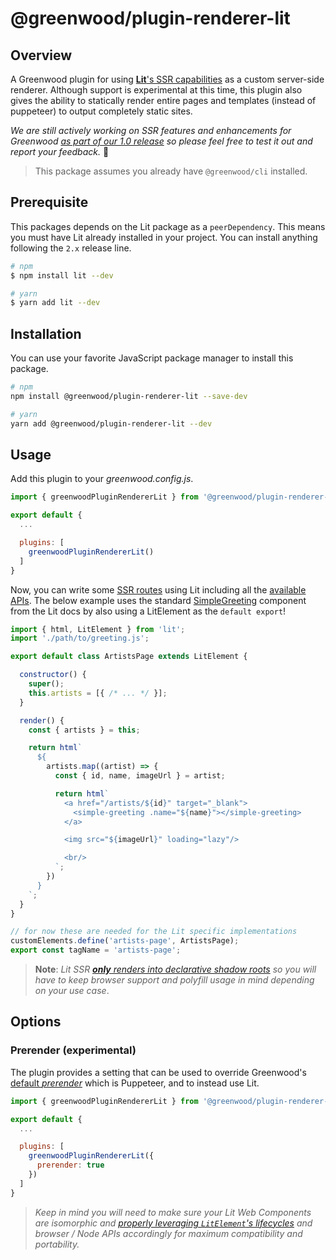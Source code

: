 # @greenwood/plugin-renderer-lit

## Overview

A Greenwood plugin for using [**Lit**'s SSR capabilities](https://github.com/lit/lit/tree/main/packages/labs/ssr) as a custom server-side renderer.  Although support is experimental at this time, this plugin also gives the ability to statically render entire pages and templates (instead of puppeteer) to output completely static sites.

_We are still actively working on SSR features and enhancements for Greenwood [as part of our 1.0 release](https://github.com/ProjectEvergreen/greenwood/issues?q=is%3Aissue+is%3Aopen+label%3Assr+milestone%3A1.0) so please feel free to test it out and report your feedback._  🙏

> This package assumes you already have `@greenwood/cli` installed.


## Prerequisite

This packages depends on the Lit package as a `peerDependency`.  This means you must have Lit already installed in your project.  You can install anything following the `2.x` release line.

```sh
# npm
$ npm install lit --dev

# yarn
$ yarn add lit --dev
```

## Installation

You can use your favorite JavaScript package manager to install this package.

```bash
# npm
npm install @greenwood/plugin-renderer-lit --save-dev

# yarn
yarn add @greenwood/plugin-renderer-lit --dev
```

## Usage
Add this plugin to your _greenwood.config.js_.

```javascript
import { greenwoodPluginRendererLit } from '@greenwood/plugin-renderer-lit';

export default {
  ...

  plugins: [
    greenwoodPluginRendererLit()
  ]
}
```

Now, you can write some [SSR routes](/docs/server-rendering/) using Lit including all the [available APIs](docs/server-rendering/#api).  The below example uses the standard [SimpleGreeting](https://lit.dev/playground/) component from the Lit docs by also using a LitElement as the `default export`!
```js
import { html, LitElement } from 'lit';
import './path/to/greeting.js';

export default class ArtistsPage extends LitElement {

  constructor() {
    super();
    this.artists = [{ /* ... */ }];
  }

  render() {
    const { artists } = this;

    return html`
      ${
        artists.map((artist) => {
          const { id, name, imageUrl } = artist;

          return html`
            <a href="/artists/${id}" target="_blank">
              <simple-greeting .name="${name}"></simple-greeting>
            </a>

            <img src="${imageUrl}" loading="lazy"/>

            <br/>
          `;
        })
      }
    `;
  }
}

// for now these are needed for the Lit specific implementations
customElements.define('artists-page', ArtistsPage);
export const tagName = 'artists-page';
```

> **Note**: _Lit SSR [**only** renders into declarative shadow roots](https://github.com/lit/lit/issues/3080#issuecomment-1165158794) so you will have to keep browser support and polyfill usage in mind depending on your use case_.

## Options

### Prerender (experimental)

The plugin provides a setting that can be used to override Greenwood's [default _prerender_](/docs/configuration/#prerender) which is Puppeteer, and to instead use Lit.

```javascript
import { greenwoodPluginRendererLit } from '@greenwood/plugin-renderer-lit';

export default {
  ...

  plugins: [
    greenwoodPluginRendererLit({
      prerender: true
    })
  ]
}
```

> _Keep in mind you will need to make sure your Lit Web Components are isomorphic and [properly leveraging `LitElement`'s lifecycles](https://github.com/lit/lit/tree/main/packages/labs/ssr#notes-and-limitations) and browser / Node APIs accordingly for maximum compatibility and portability._